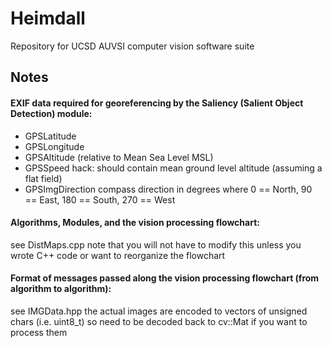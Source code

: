 # Heimdall

Repository for UCSD AUVSI computer vision software suite


## Notes

#### EXIF data required for georeferencing by the Saliency (Salient Object Detection) module:

* GPSLatitude
* GPSLongitude
* GPSAltitude             (relative to Mean Sea Level MSL)
* GPSSpeed                hack: should contain mean ground level altitude (assuming a flat field)
* GPSImgDirection         compass direction in degrees where 0 == North, 90 == East, 180 == South, 270 == West



#### Algorithms, Modules, and the vision processing flowchart:

see DistMaps.cpp
note that you will not have to modify this unless you wrote C++ code or want to reorganize the flowchart



#### Format of messages passed along the vision processing flowchart (from algorithm to algorithm):

see IMGData.hpp
the actual images are encoded to vectors of unsigned chars (i.e. uint8_t) so need to be decoded back to cv::Mat if you want to process them
